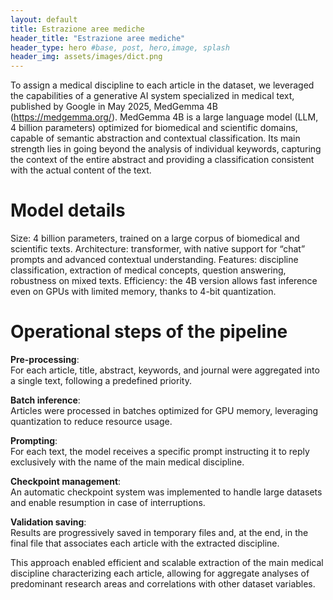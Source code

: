 ```yaml
---
layout: default
title: Estrazione aree mediche
header_title: "Estrazione aree mediche"
header_type: hero #base, post, hero,image, splash
header_img: assets/images/dict.png
---
```


To assign a medical discipline to each article in the dataset, we leveraged the capabilities of a generative AI system specialized in medical text, published by Google in May 2025, MedGemma 4B (<a href="https://medgemma.org/" style="color:#222; text-decoration:underline;">https://medgemma.org/</a>). MedGemma 4B is a large language model (LLM, 4 billion parameters) optimized for biomedical and scientific domains, capable of semantic abstraction and contextual classification. Its main strength lies in going beyond the analysis of individual keywords, capturing the context of the entire abstract and providing a classification consistent with the actual content of the text.

# Model details
Size: 4 billion parameters, trained on a large corpus of biomedical and scientific texts.
Architecture: transformer, with native support for “chat” prompts and advanced contextual understanding.
Features: discipline classification, extraction of medical concepts, question answering, robustness on mixed texts.
Efficiency: the 4B version allows fast inference even on GPUs with limited memory, thanks to 4-bit quantization.

# Operational steps of the pipeline

<strong>Pre-processing</strong>:  
For each article, title, abstract, keywords, and journal were aggregated into a single text, following a predefined priority.

<strong>Batch inference</strong>:  
Articles were processed in batches optimized for GPU memory, leveraging quantization to reduce resource usage.

<strong>Prompting</strong>:  
For each text, the model receives a specific prompt instructing it to reply exclusively with the name of the main medical discipline.

<strong>Checkpoint management</strong>:  
An automatic checkpoint system was implemented to handle large datasets and enable resumption in case of interruptions.

<strong>Validation saving</strong>:  
Results are progressively saved in temporary files and, at the end, in the final file that associates each article with the extracted discipline.

This approach enabled efficient and scalable extraction of the main medical discipline characterizing each article, allowing for aggregate analyses of predominant research areas and correlations with other dataset variables.
